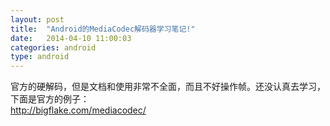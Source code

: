 ```yaml
---
layout: post
title:  "Android的MediaCodec解码器学习笔记!"
date:   2014-04-10 11:00:03
categories: android
type: android
---
```


官方的硬解码，但是文档和使用非常不全面，而且不好操作帧。还没认真去学习，下面是官方的例子：  
http://bigflake.com/mediacodec/